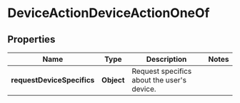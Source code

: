 

# DeviceActionDeviceActionOneOf


## Properties

| Name | Type | Description | Notes |
|------------ | ------------- | ------------- | -------------|
|**requestDeviceSpecifics** | **Object** | Request specifics about the user&#39;s device. |  |



